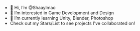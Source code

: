 - 👋 Hi, I’m @Shaaylmao
- 👀 I’m interested in Game Development and Design
- 🌱 I’m currently learning Unity, Blender, Photoshop
- Check out my Stars/List to see projects I've collaborated on!
<!---
Shaaylmao/Shaaylmao is a ✨ special ✨ repository because its `README.md` (this file) appears on your GitHub profile.
You can click the Preview link to take a look at your changes.
--->
